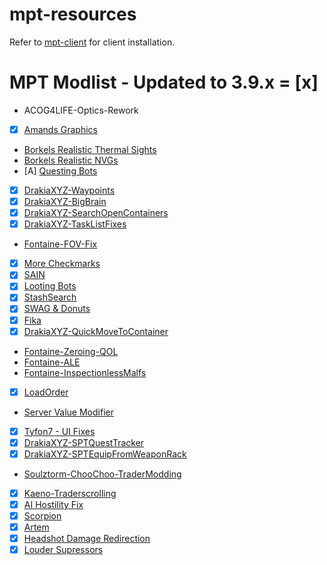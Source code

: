 # mpt-resources
Refer to [mpt-client](https://github.com/IAMBUDE/mpt-client) for client installation.

# MPT Modlist - Updated to 3.9.x = [x]
- ACOG4LIFE-Optics-Rework
- [x] [Amands Graphics](https://github.com/Amands2Mello/AmandsGraphics/)
- [Borkels Realistic Thermal Sights](https://hub.sp-tarkov.com/files/file/1510-borkel-s-big-realistic-thermal-package-bring-real-life-realism-to-your-thermal-s/)
- [Borkels Realistic NVGs](https://hub.sp-tarkov.com/files/file/1303-borkel-s-realistic-night-vision-goggles-nvgs-and-t-7/)
- [A] [Questing Bots](https://github.com/dwesterwick/SPTQuestingBots)
- [x] [DrakiaXYZ-Waypoints](https://github.com/DrakiaXYZ/SPT-Waypoints)
- [x] [DrakiaXYZ-BigBrain](https://github.com/DrakiaXYZ/SPT-BigBrain)
- [x] [DrakiaXYZ-SearchOpenContainers](https://github.com/DrakiaXYZ/SPT-SearchOpenContainers)
- [x] [DrakiaXYZ-TaskListFixes](https://github.com/DrakiaXYZ/SPT-TaskListFixes/releases/)
- [Fontaine-FOV-Fix](https://github.com/space-commits/SPT-FOV-Fix)
- [x] [More Checkmarks](https://github.com/TommySoucy/MoreCheckmarks)
- [x] [SAIN](https://github.com/Solarint/SAIN/)
- [x] [Looting Bots](https://github.com/Skwizzy/SPT-LootingBots)
- [x] [StashSearch](https://github.com/CJ-SPT/StashSearch/)
- [x] [SWAG & Donuts](https://github.com/p-kossa/nookys-swag-presets-spt/)
- [x] [Fika](https://github.com/project-fika/Fika-Plugin)
- [x] [DrakiaXYZ-QuickMoveToContainer](https://github.com/DrakiaXYZ/SPT-QuickMoveToContainer)
- [Fontaine-Zeroing-QOL](https://www.dropbox.com/scl/fi/rgldk7okyuhvhjm16r09r/Fontaine-Zeroing-QOL-1.3.0-SPT-3.8.0.zip?rlkey=67jd3dc8qo533z7t3ogp3tgvh&dl=0)
- [Fontaine-ALE](https://hub.sp-tarkov.com/files/file/937-fontaine-s-always-level-endurance-ale/?highlight=Always%20level)
- [Fontaine-InspectionlessMalfs](https://hub.sp-tarkov.com/files/file/661-fontaine-s-inspectionless-malfs/)
- [x] [LoadOrder](https://hub.sp-tarkov.com/files/file/1082-loe-load-order-editor/)
- [Server Value Modifier](https://hub.sp-tarkov.com/files/file/379-server-value-modifier-svm/)
- [x] [Tyfon7 - UI Fixes](https://github.com/tyfon7/UIFixes)
- [x] [DrakiaXYZ-SPTQuestTracker](https://github.com/DrakiaXYZ/SPT-QuestTracker)
- [x] [DrakiaXYZ-SPTEquipFromWeaponRack](https://github.com/DrakiaXYZ/SPT-EquipFromWeaponRack)
- [Soulztorm-ChooChoo-TraderModding](https://github.com/Soulztorm/ChooChoo-TraderModding)
- [x] [Kaeno-Traderscrolling](https://hub.sp-tarkov.com/files/file/1508-kaeno-traderscrolling)
- [x] [AI Hostility Fix](https://github.com/dwesterwick/SPTAIHostilityFix)
- [x] [Scorpion](https://hub.sp-tarkov.com/files/file/1869-beta-scorpion/)
- [x] [Artem](https://hub.sp-tarkov.com/files/file/1410-artem/)
- [x] [Headshot Damage Redirection](https://hub.sp-tarkov.com/files/file/1809-headshot-damage-redirection-hdr)
- [x] [Louder Supressors](https://hub.sp-tarkov.com/files/file/1954-louder-suppressors)